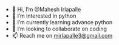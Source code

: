 - 👋 Hi, I’m @Mahesh Irlapalle 
- 👀 I’m interested in python 
- 🌱 I’m currently learning advance python
- 💞️ I’m looking to collaborate on coding 
- 📫 Reach me on mirlapalle3@gmail.com

<!---
MaheshReddyI/MaheshReddyI is a ✨ special ✨ repository because its `README.md` (this file) appears on your GitHub profile.
You can click the Preview link to take a look at your changes.
--->
